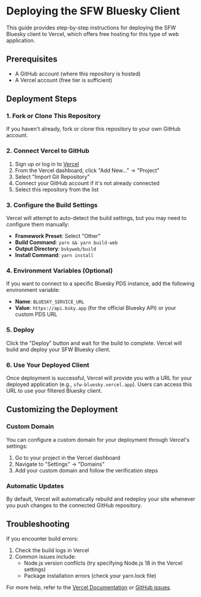 # Deploying the SFW Bluesky Client

This guide provides step-by-step instructions for deploying the SFW Bluesky client to Vercel, which offers free hosting for this type of web application.

## Prerequisites

- A GitHub account (where this repository is hosted)
- A Vercel account (free tier is sufficient)

## Deployment Steps

### 1. Fork or Clone This Repository

If you haven't already, fork or clone this repository to your own GitHub account.

### 2. Connect Vercel to GitHub

1. Sign up or log in to [Vercel](https://vercel.com/)
2. From the Vercel dashboard, click "Add New..." → "Project"
3. Select "Import Git Repository"
4. Connect your GitHub account if it's not already connected
5. Select this repository from the list

### 3. Configure the Build Settings

Vercel will attempt to auto-detect the build settings, but you may need to configure them manually:

- **Framework Preset**: Select "Other"
- **Build Command**: `yarn && yarn build-web`
- **Output Directory**: `bskyweb/build`
- **Install Command**: `yarn install`

### 4. Environment Variables (Optional)

If you want to connect to a specific Bluesky PDS instance, add the following environment variable:

- **Name**: `BLUESKY_SERVICE_URL`
- **Value**: `https://api.bsky.app` (for the official Bluesky API) or your custom PDS URL

### 5. Deploy

Click the "Deploy" button and wait for the build to complete. Vercel will build and deploy your SFW Bluesky client.

### 6. Use Your Deployed Client

Once deployment is successful, Vercel will provide you with a URL for your deployed application (e.g., `sfw-bluesky.vercel.app`). Users can access this URL to use your filtered Bluesky client.

## Customizing the Deployment

### Custom Domain

You can configure a custom domain for your deployment through Vercel's settings:

1. Go to your project in the Vercel dashboard
2. Navigate to "Settings" → "Domains"
3. Add your custom domain and follow the verification steps

### Automatic Updates

By default, Vercel will automatically rebuild and redeploy your site whenever you push changes to the connected GitHub repository.

## Troubleshooting

If you encounter build errors:

1. Check the build logs in Vercel
2. Common issues include:
   - Node.js version conflicts (try specifying Node.js 18 in the Vercel settings)
   - Package installation errors (check your yarn.lock file)

For more help, refer to the [Vercel Documentation](https://vercel.com/docs) or [GitHub issues](https://github.com/epaproditus/sfw-bluesky/issues).